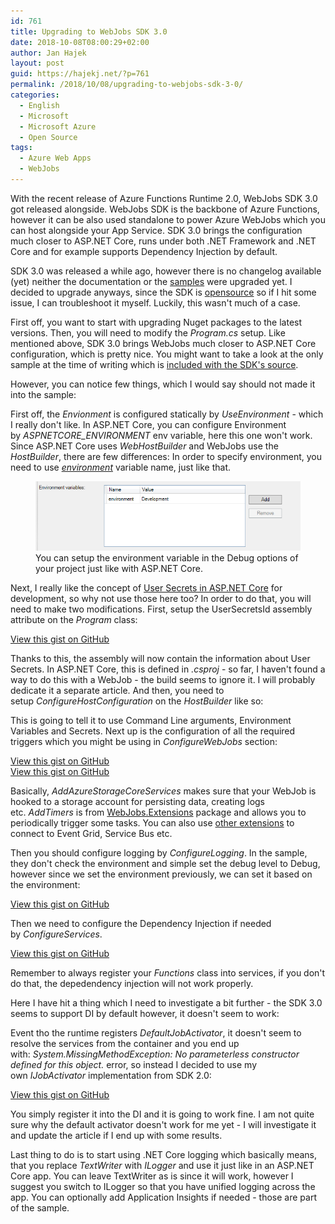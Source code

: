 ```yaml
---
id: 761
title: Upgrading to WebJobs SDK 3.0
date: 2018-10-08T08:00:29+02:00
author: Jan Hajek
layout: post
guid: https://hajekj.net/?p=761
permalink: /2018/10/08/upgrading-to-webjobs-sdk-3-0/
categories:
  - English
  - Microsoft
  - Microsoft Azure
  - Open Source
tags:
  - Azure Web Apps
  - WebJobs
---
```

<!-- wp:paragraph -->
<p>With the recent release of Azure Functions Runtime 2.0, WebJobs SDK 3.0 got released alongside. WebJobs SDK is the backbone of Azure Functions, however it can be also used standalone to power Azure WebJobs which you can host alongside your App Service. SDK 3.0 brings the configuration much closer to ASP.NET Core, runs under both .NET Framework and .NET Core and for example supports Dependency Injection by default.</p>
<!-- /wp:paragraph -->

<!-- wp:more -->
<!--more-->
<!-- /wp:more -->

<!-- wp:paragraph -->
<p>SDK 3.0 was released a while ago, however there is no changelog available (yet) neither the documentation or the <a href="https://github.com/Azure/azure-webjobs-sdk-samples">samples</a> were upgraded yet. I decided to upgrade anyways, since the SDK is <a href="https://github.com/Azure/azure-webjobs-sdk">opensource</a>&nbsp;so if I hit some issue, I can troubleshoot it myself. Luckily, this wasn't much of a case.</p>
<!-- /wp:paragraph -->

<!-- wp:paragraph -->
<p>First off, you want to start with upgrading Nuget packages to the latest versions. Then, you will need to modify the&nbsp;<em>Program.cs</em> setup. Like mentioned above, SDK 3.0 brings WebJobs much closer to ASP.NET Core configuration, which is pretty nice. You might want to take a look at the only sample at the time of writing which is <a href="https://github.com/Azure/azure-webjobs-sdk/blob/dev/sample/SampleHost/Program.cs">included with the SDK's source</a>.</p>
<!-- /wp:paragraph -->

<!-- wp:paragraph -->
<p>However, you can notice few things, which I would say should not made it into the sample:</p>
<!-- /wp:paragraph -->

<!-- wp:paragraph -->
<p>First off, the <em>Envionment</em>&nbsp;is configured statically by&nbsp;<em>UseEnvironment</em>&nbsp;- which I really don't like. In ASP.NET Core, you can configure Environment by&nbsp;<em>ASPNETCORE_ENVIRONMENT</em> env variable, here this one won't work. Since ASP.NET Core uses <em>WebHostBuilder</em> and WebJobs use&nbsp;the <em>HostBuilder</em>, there are few differences: In order to specify environment, you need to use&nbsp;<a href="https://github.com/aspnet/Hosting/blob/f9d145887773e0c650e66165e0c61886153bcc0b/src/Microsoft.Extensions.Hosting.Abstractions/HostDefaults.cs#L19"><em>environment</em></a> variable name, just like that.</p>
<!-- /wp:paragraph -->

<!-- wp:image {"id":765} -->
<figure class="wp-block-image"><img src="/uploads/2018/10/webjobs-enviornment.png" alt="" class="wp-image-765"/><figcaption>You can setup the environment variable in the Debug options of your project just like with ASP.NET Core.</figcaption></figure>
<!-- /wp:image -->

<!-- wp:paragraph -->
<p>Next, I really like the concept of <a href="https://docs.microsoft.com/en-us/aspnet/core/security/app-secrets?view=aspnetcore-2.1&amp;tabs=windows">User Secrets in ASP.NET Core</a> for development, so why not use those here too? In order to do that, you will need to make two modifications. First, setup the UserSecretsId assembly attribute on the&nbsp;<em>Program</em>&nbsp;class:</p>
<!-- /wp:paragraph -->

<!-- wp:coblocks/gist {"url":"https://gist.github.com/hajekj/17ab3a7a18b1ad545ff000252dc35451","file":"761-1.cs","coblocks":[]} -->
<div class="wp-block-coblocks-gist"><script src="https://gist.github.com/hajekj/17ab3a7a18b1ad545ff000252dc35451.js?file=761-1.cs"></script><noscript><a href="https://gist.github.com/hajekj/17ab3a7a18b1ad545ff000252dc35451#file-761-1-cs">View this gist on GitHub</a></noscript></div>
<!-- /wp:coblocks/gist -->

<!-- wp:paragraph -->
<p>Thanks to this, the assembly will now contain the information about User Secrets. In ASP.NET Core, this is defined in&nbsp;<em>.csproj</em>&nbsp;- so far, I haven't found a way to do this with a WebJob - the build seems to ignore it. I will probably dedicate it a separate article. And then, you need to setup&nbsp;<em>ConfigureHostConfiguration</em> on the&nbsp;<em>HostBuilder</em> like so:</p>
<!-- /wp:paragraph -->

<!-- wp:paragraph -->
<p>This is going to tell it to use Command Line arguments, Environment Variables and Secrets. Next up is the configuration of all the required triggers which you might be using in&nbsp;<em>ConfigureWebJobs</em> section:</p>
<!-- /wp:paragraph -->

<!-- wp:coblocks/gist {"url":"https://gist.github.com/hajekj/17ab3a7a18b1ad545ff000252dc35451","file":"761-2.cs","coblocks":[]} -->
<div class="wp-block-coblocks-gist"><script src="https://gist.github.com/hajekj/17ab3a7a18b1ad545ff000252dc35451.js?file=761-2.cs"></script><noscript><a href="https://gist.github.com/hajekj/17ab3a7a18b1ad545ff000252dc35451#file-761-2-cs">View this gist on GitHub</a></noscript></div>
<!-- /wp:coblocks/gist -->

<!-- wp:coblocks/gist {"url":"https://gist.github.com/hajekj/17ab3a7a18b1ad545ff000252dc35451","file":"761-3.cs","coblocks":[]} -->
<div class="wp-block-coblocks-gist"><script src="https://gist.github.com/hajekj/17ab3a7a18b1ad545ff000252dc35451.js?file=761-3.cs"></script><noscript><a href="https://gist.github.com/hajekj/17ab3a7a18b1ad545ff000252dc35451#file-761-3-cs">View this gist on GitHub</a></noscript></div>
<!-- /wp:coblocks/gist -->

<!-- wp:paragraph -->
<p>Basically,&nbsp;<em>AddAzureStorageCoreServices</em> makes sure that your WebJob is hooked to a storage account for persisting data, creating logs etc.&nbsp;<em>AddTimers</em> is from <a href="https://www.nuget.org/packages/Microsoft.Azure.WebJobs.Extensions/">WebJobs.Extensions</a>&nbsp;package and allows you to periodically trigger some tasks. You can also use <a href="https://www.nuget.org/packages?q=WebJobs.Extensions">other extensions</a> to connect to Event Grid, Service Bus etc.</p>
<!-- /wp:paragraph -->

<!-- wp:paragraph -->
<p>Then you should configure logging by&nbsp;<em>ConfigureLogging</em>. In the sample, they don't check the environment and simple set the debug level to Debug, however since we set the environment previously, we can set it based on the environment:</p>
<!-- /wp:paragraph -->

<!-- wp:coblocks/gist {"url":"https://gist.github.com/hajekj/17ab3a7a18b1ad545ff000252dc35451","file":"761-4.cs","coblocks":[]} -->
<div class="wp-block-coblocks-gist"><script src="https://gist.github.com/hajekj/17ab3a7a18b1ad545ff000252dc35451.js?file=761-4.cs"></script><noscript><a href="https://gist.github.com/hajekj/17ab3a7a18b1ad545ff000252dc35451#file-761-4-cs">View this gist on GitHub</a></noscript></div>
<!-- /wp:coblocks/gist -->

<!-- wp:paragraph -->
<p>Then we need to configure the Dependency Injection if needed by&nbsp;<em>ConfigureServices</em>.</p>
<!-- /wp:paragraph -->

<!-- wp:coblocks/gist {"url":"https://gist.github.com/hajekj/17ab3a7a18b1ad545ff000252dc35451","file":"761-5.cs","coblocks":[]} -->
<div class="wp-block-coblocks-gist"><script src="https://gist.github.com/hajekj/17ab3a7a18b1ad545ff000252dc35451.js?file=761-5.cs"></script><noscript><a href="https://gist.github.com/hajekj/17ab3a7a18b1ad545ff000252dc35451#file-761-5-cs">View this gist on GitHub</a></noscript></div>
<!-- /wp:coblocks/gist -->

<!-- wp:paragraph -->
<p>Remember to always register your&nbsp;<em>Functions</em> class into services, if you don't do that, the depedendency injection will not work properly.</p>
<!-- /wp:paragraph -->

<!-- wp:paragraph -->
<p>Here I have hit a thing which I need to investigate a bit further - the SDK 3.0 seems to support DI by default however, it doesn't seem to work:</p>
<!-- /wp:paragraph -->

<!-- wp:paragraph -->
<p>Event tho the runtime registers&nbsp;<em>DefaultJobActivator</em>, it doesn't seem to resolve the services from the container and you end up with:&nbsp;<em>System.MissingMethodException: No parameterless constructor defined for this object.</em>&nbsp;error, so instead I decided to use my own&nbsp;<em>IJobActivator</em>&nbsp;implementation from SDK 2.0:</p>
<!-- /wp:paragraph -->

<!-- wp:coblocks/gist {"url":"https://gist.github.com/hajekj/17ab3a7a18b1ad545ff000252dc35451","file":"761-6.cs","coblocks":[]} -->
<div class="wp-block-coblocks-gist"><script src="https://gist.github.com/hajekj/17ab3a7a18b1ad545ff000252dc35451.js?file=761-6.cs"></script><noscript><a href="https://gist.github.com/hajekj/17ab3a7a18b1ad545ff000252dc35451#file-761-6-cs">View this gist on GitHub</a></noscript></div>
<!-- /wp:coblocks/gist -->

<!-- wp:paragraph -->
<p>You simply register it into the DI and it is going to work fine. I am not quite sure why the default activator doesn't work for me yet - I will investigate it and update the article if I end up with some results.</p>
<!-- /wp:paragraph -->

<!-- wp:paragraph -->
<p>Last thing to do is to start using .NET Core logging which basically means, that you replace <em>TextWriter</em>&nbsp;with&nbsp;<em>ILogger</em> and use it just like in an ASP.NET Core app. You can leave TextWriter as is since it will work, however I suggest you switch to ILogger so that you have unified logging across the app. You can optionally add Application Insights if needed - those are part of the sample.</p>
<!-- /wp:paragraph -->